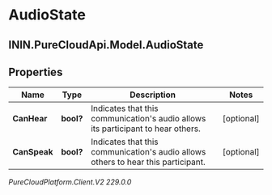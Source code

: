 # AudioState

## ININ.PureCloudApi.Model.AudioState

## Properties

|Name | Type | Description | Notes|
|------------ | ------------- | ------------- | -------------|
| **CanHear** | **bool?** | Indicates that this communication&#39;s audio allows its participant to hear others. | [optional] |
| **CanSpeak** | **bool?** | Indicates that this communication&#39;s audio allows others to hear this participant. | [optional] |



_PureCloudPlatform.Client.V2 229.0.0_
